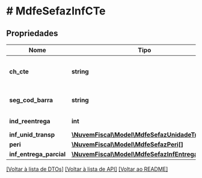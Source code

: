 # # MdfeSefazInfCTe

## Propriedades

Nome | Tipo | Descrição | Comentários
------------ | ------------- | ------------- | -------------
**ch_cte** | **string** | Conhecimento Eletrônico - Chave de Acesso. |
**seg_cod_barra** | **string** | Segundo código de barras. | [optional]
**ind_reentrega** | **int** | Indicador de Reentrega. | [optional]
**inf_unid_transp** | [**\NuvemFiscal\Model\MdfeSefazUnidadeTransp[]**](MdfeSefazUnidadeTransp.md) |  | [optional]
**peri** | [**\NuvemFiscal\Model\MdfeSefazPeri[]**](MdfeSefazPeri.md) |  | [optional]
**inf_entrega_parcial** | [**\NuvemFiscal\Model\MdfeSefazInfEntregaParcial**](MdfeSefazInfEntregaParcial.md) |  | [optional]

[[Voltar à lista de DTOs]](../../README.md#models) [[Voltar à lista de API]](../../README.md#endpoints) [[Voltar ao README]](../../README.md)
